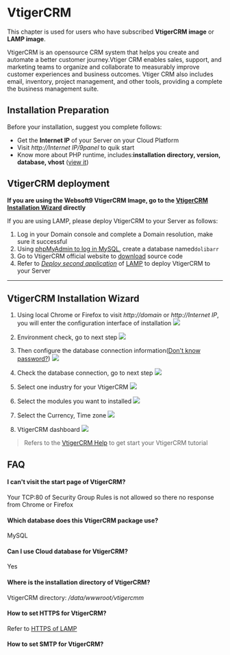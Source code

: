 # VtigerCRM

This chapter is used for users who have subscribed **VtigerCRM image** or **LAMP image**.

VtigerCRM is an opensource CRM system that helps you create and automate a better customer journey.Vtiger CRM enables sales, support, and marketing teams to organize and collaborate to measurably improve customer experiences and business outcomes. Vtiger CRM also includes email, inventory, project management, and other tools, providing a complete the business management suite.

## Installation Preparation

Before your installation, suggest you complete follows:

* Get the **Internet IP** of your Server on your Cloud Platform
* Visit *http://Internet IP/9panel* to quik start
* Know more about PHP runtime, includes:**installation directory, version, database, vhost** ([view it](https://support.websoft9.com/docs/lamp/stack-components.html))

## VtigerCRM deployment

**If you are using the Websoft9 VtigerCRM Image, go to the [VtigerCRM Installation Wizard](/dolibarr.md#dolibarr-installation-wizard) directly**

If you are using LAMP, please deploy VtigerCRM to your Server as follows:

1. Log in your Domain console and complete a Domain resolution, make sure it successful
2. Using [phpMyAdmin to log in MySQL](https://support.websoft9.com/docs/lamp/admin-mysql.html), create a database named`dolibarr`
3. Go to VtigerCRM official website to [download](https://www.vtiger.com/open-source-crm/)  source code
4. Refer to *[Deploy second application](https://support.websoft9.com/docs/lamp/solution-deployment.html#deploy-second-application)* of [LAMP](https://support.websoft9.com/docs/lamp/) to deploy VtigerCRM to your Server

---


## VtigerCRM Installation Wizard

1. Using local Chrome or Firefox to visit *http://domain* or *http://Internet IP*, you will enter the configuration interface of installation
   ![](http://libs.websoft9.com/Websoft9/DocsPicture/zh/vtigercrm/vtigercrm-install001-websoft9.png)

2. Environment check, go to next step
   ![](http://libs.websoft9.com/Websoft9/DocsPicture/zh/vtigercrm/vtigercrm-install002-websoft9.png)

3. Then configure the database connection information([Don't know password?](https://support.websoft9.com/docs/lamp/stack-accounts.html#mysql))
   ![](http://libs.websoft9.com/Websoft9/DocsPicture/zh/vtigercrm/vtigercrm-install003-websoft9.png)

4. Check the database connection, go to next step
   ![](http://libs.websoft9.com/Websoft9/DocsPicture/zh/vtigercrm/vtigercrm-install004-websoft9.png)

5. Select one industry for your VtigerCRM
   ![](http://libs.websoft9.com/Websoft9/DocsPicture/en/vtigercrm/vg06.png)

6. Select the modules you want to installed
   ![](http://libs.websoft9.com/Websoft9/DocsPicture/zh/vtigercrm/vtigercrm-install006-websoft9.png)

7. Select the Currency, Time zone
   ![](http://libs.websoft9.com/Websoft9/DocsPicture/zh/vtigercrm/vtigercrm-install007-websoft9.png)

8. VtigerCRM dashboard
   ![](http://libs.websoft9.com/Websoft9/DocsPicture/zh/vtigercrm/vtigercrm-backend-websoft9.png)

> Refers to the [VtigerCRM Help](https://www.vtiger.com/help/) to get start your VtigerCRM tutorial



## FAQ

#### I can't visit the start page of VtigerCRM?

Your TCP:80 of Security Group Rules is not allowed so there no response from Chrome or Firefox

#### Which database does this VtigerCRM package use?

MySQL

#### Can I use Cloud database for VtigerCRM?

Yes

#### Where is the installation directory of VtigerCRM?

VtigerCRM directory: */data/wwwroot/vtigercmm*  

#### How to set HTTPS for VtigerCRM?

Refer to [HTTPS of LAMP](https://support.websoft9.com/docs/lamp/solution-https.html)

#### How to set SMTP for VtigerCRM?